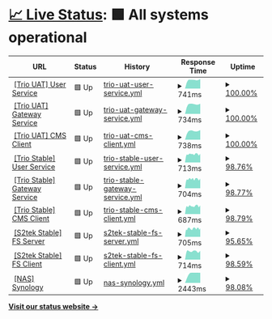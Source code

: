 # [📈 Live Status](https://nguyenvanthi.github.io/uptime): <!--live status--> **🟩 All systems operational**

<!--start: status pages-->
<!-- This summary is generated by Upptime (https://github.com/upptime/upptime) -->
<!-- Do not edit this manually, your changes will be overwritten -->
<!-- prettier-ignore -->
| URL | Status | History | Response Time | Uptime |
| --- | ------ | ------- | ------------- | ------ |
| <img alt="" src="https://icons.duckduckgo.com/ip3/user.uat.s2tek.net.ico" height="13"> [[Trio UAT] User Service](https://user.uat.s2tek.net/health) | 🟩 Up | [trio-uat-user-service.yml](https://github.com/nguyenvanthi/uptime/commits/HEAD/history/trio-uat-user-service.yml) | <details><summary><img alt="Response time graph" src="./graphs/trio-uat-user-service/response-time-week.png" height="20"> 741ms</summary><br><a href="https://nguyenvanthi.github.io/uptime/history/trio-uat-user-service"><img alt="Response time 741" src="https://img.shields.io/endpoint?url=https%3A%2F%2Fraw.githubusercontent.com%2Fnguyenvanthi%2Fuptime%2FHEAD%2Fapi%2Ftrio-uat-user-service%2Fresponse-time.json"></a><br><a href="https://nguyenvanthi.github.io/uptime/history/trio-uat-user-service"><img alt="24-hour response time 642" src="https://img.shields.io/endpoint?url=https%3A%2F%2Fraw.githubusercontent.com%2Fnguyenvanthi%2Fuptime%2FHEAD%2Fapi%2Ftrio-uat-user-service%2Fresponse-time-day.json"></a><br><a href="https://nguyenvanthi.github.io/uptime/history/trio-uat-user-service"><img alt="7-day response time 741" src="https://img.shields.io/endpoint?url=https%3A%2F%2Fraw.githubusercontent.com%2Fnguyenvanthi%2Fuptime%2FHEAD%2Fapi%2Ftrio-uat-user-service%2Fresponse-time-week.json"></a><br><a href="https://nguyenvanthi.github.io/uptime/history/trio-uat-user-service"><img alt="30-day response time 741" src="https://img.shields.io/endpoint?url=https%3A%2F%2Fraw.githubusercontent.com%2Fnguyenvanthi%2Fuptime%2FHEAD%2Fapi%2Ftrio-uat-user-service%2Fresponse-time-month.json"></a><br><a href="https://nguyenvanthi.github.io/uptime/history/trio-uat-user-service"><img alt="1-year response time 741" src="https://img.shields.io/endpoint?url=https%3A%2F%2Fraw.githubusercontent.com%2Fnguyenvanthi%2Fuptime%2FHEAD%2Fapi%2Ftrio-uat-user-service%2Fresponse-time-year.json"></a></details> | <details><summary><a href="https://nguyenvanthi.github.io/uptime/history/trio-uat-user-service">100.00%</a></summary><a href="https://nguyenvanthi.github.io/uptime/history/trio-uat-user-service"><img alt="All-time uptime 100.00%" src="https://img.shields.io/endpoint?url=https%3A%2F%2Fraw.githubusercontent.com%2Fnguyenvanthi%2Fuptime%2FHEAD%2Fapi%2Ftrio-uat-user-service%2Fuptime.json"></a><br><a href="https://nguyenvanthi.github.io/uptime/history/trio-uat-user-service"><img alt="24-hour uptime 100.00%" src="https://img.shields.io/endpoint?url=https%3A%2F%2Fraw.githubusercontent.com%2Fnguyenvanthi%2Fuptime%2FHEAD%2Fapi%2Ftrio-uat-user-service%2Fuptime-day.json"></a><br><a href="https://nguyenvanthi.github.io/uptime/history/trio-uat-user-service"><img alt="7-day uptime 100.00%" src="https://img.shields.io/endpoint?url=https%3A%2F%2Fraw.githubusercontent.com%2Fnguyenvanthi%2Fuptime%2FHEAD%2Fapi%2Ftrio-uat-user-service%2Fuptime-week.json"></a><br><a href="https://nguyenvanthi.github.io/uptime/history/trio-uat-user-service"><img alt="30-day uptime 100.00%" src="https://img.shields.io/endpoint?url=https%3A%2F%2Fraw.githubusercontent.com%2Fnguyenvanthi%2Fuptime%2FHEAD%2Fapi%2Ftrio-uat-user-service%2Fuptime-month.json"></a><br><a href="https://nguyenvanthi.github.io/uptime/history/trio-uat-user-service"><img alt="1-year uptime 100.00%" src="https://img.shields.io/endpoint?url=https%3A%2F%2Fraw.githubusercontent.com%2Fnguyenvanthi%2Fuptime%2FHEAD%2Fapi%2Ftrio-uat-user-service%2Fuptime-year.json"></a></details>
| <img alt="" src="https://icons.duckduckgo.com/ip3/gateway.uat.s2tek.net.ico" height="13"> [[Trio UAT] Gateway Service](https://gateway.uat.s2tek.net/health) | 🟩 Up | [trio-uat-gateway-service.yml](https://github.com/nguyenvanthi/uptime/commits/HEAD/history/trio-uat-gateway-service.yml) | <details><summary><img alt="Response time graph" src="./graphs/trio-uat-gateway-service/response-time-week.png" height="20"> 734ms</summary><br><a href="https://nguyenvanthi.github.io/uptime/history/trio-uat-gateway-service"><img alt="Response time 734" src="https://img.shields.io/endpoint?url=https%3A%2F%2Fraw.githubusercontent.com%2Fnguyenvanthi%2Fuptime%2FHEAD%2Fapi%2Ftrio-uat-gateway-service%2Fresponse-time.json"></a><br><a href="https://nguyenvanthi.github.io/uptime/history/trio-uat-gateway-service"><img alt="24-hour response time 623" src="https://img.shields.io/endpoint?url=https%3A%2F%2Fraw.githubusercontent.com%2Fnguyenvanthi%2Fuptime%2FHEAD%2Fapi%2Ftrio-uat-gateway-service%2Fresponse-time-day.json"></a><br><a href="https://nguyenvanthi.github.io/uptime/history/trio-uat-gateway-service"><img alt="7-day response time 734" src="https://img.shields.io/endpoint?url=https%3A%2F%2Fraw.githubusercontent.com%2Fnguyenvanthi%2Fuptime%2FHEAD%2Fapi%2Ftrio-uat-gateway-service%2Fresponse-time-week.json"></a><br><a href="https://nguyenvanthi.github.io/uptime/history/trio-uat-gateway-service"><img alt="30-day response time 734" src="https://img.shields.io/endpoint?url=https%3A%2F%2Fraw.githubusercontent.com%2Fnguyenvanthi%2Fuptime%2FHEAD%2Fapi%2Ftrio-uat-gateway-service%2Fresponse-time-month.json"></a><br><a href="https://nguyenvanthi.github.io/uptime/history/trio-uat-gateway-service"><img alt="1-year response time 734" src="https://img.shields.io/endpoint?url=https%3A%2F%2Fraw.githubusercontent.com%2Fnguyenvanthi%2Fuptime%2FHEAD%2Fapi%2Ftrio-uat-gateway-service%2Fresponse-time-year.json"></a></details> | <details><summary><a href="https://nguyenvanthi.github.io/uptime/history/trio-uat-gateway-service">100.00%</a></summary><a href="https://nguyenvanthi.github.io/uptime/history/trio-uat-gateway-service"><img alt="All-time uptime 100.00%" src="https://img.shields.io/endpoint?url=https%3A%2F%2Fraw.githubusercontent.com%2Fnguyenvanthi%2Fuptime%2FHEAD%2Fapi%2Ftrio-uat-gateway-service%2Fuptime.json"></a><br><a href="https://nguyenvanthi.github.io/uptime/history/trio-uat-gateway-service"><img alt="24-hour uptime 100.00%" src="https://img.shields.io/endpoint?url=https%3A%2F%2Fraw.githubusercontent.com%2Fnguyenvanthi%2Fuptime%2FHEAD%2Fapi%2Ftrio-uat-gateway-service%2Fuptime-day.json"></a><br><a href="https://nguyenvanthi.github.io/uptime/history/trio-uat-gateway-service"><img alt="7-day uptime 100.00%" src="https://img.shields.io/endpoint?url=https%3A%2F%2Fraw.githubusercontent.com%2Fnguyenvanthi%2Fuptime%2FHEAD%2Fapi%2Ftrio-uat-gateway-service%2Fuptime-week.json"></a><br><a href="https://nguyenvanthi.github.io/uptime/history/trio-uat-gateway-service"><img alt="30-day uptime 100.00%" src="https://img.shields.io/endpoint?url=https%3A%2F%2Fraw.githubusercontent.com%2Fnguyenvanthi%2Fuptime%2FHEAD%2Fapi%2Ftrio-uat-gateway-service%2Fuptime-month.json"></a><br><a href="https://nguyenvanthi.github.io/uptime/history/trio-uat-gateway-service"><img alt="1-year uptime 100.00%" src="https://img.shields.io/endpoint?url=https%3A%2F%2Fraw.githubusercontent.com%2Fnguyenvanthi%2Fuptime%2FHEAD%2Fapi%2Ftrio-uat-gateway-service%2Fuptime-year.json"></a></details>
| <img alt="" src="https://icons.duckduckgo.com/ip3/cms.uat.s2tek.net.ico" height="13"> [[Trio UAT] CMS Client](https://cms.uat.s2tek.net/) | 🟩 Up | [trio-uat-cms-client.yml](https://github.com/nguyenvanthi/uptime/commits/HEAD/history/trio-uat-cms-client.yml) | <details><summary><img alt="Response time graph" src="./graphs/trio-uat-cms-client/response-time-week.png" height="20"> 738ms</summary><br><a href="https://nguyenvanthi.github.io/uptime/history/trio-uat-cms-client"><img alt="Response time 738" src="https://img.shields.io/endpoint?url=https%3A%2F%2Fraw.githubusercontent.com%2Fnguyenvanthi%2Fuptime%2FHEAD%2Fapi%2Ftrio-uat-cms-client%2Fresponse-time.json"></a><br><a href="https://nguyenvanthi.github.io/uptime/history/trio-uat-cms-client"><img alt="24-hour response time 612" src="https://img.shields.io/endpoint?url=https%3A%2F%2Fraw.githubusercontent.com%2Fnguyenvanthi%2Fuptime%2FHEAD%2Fapi%2Ftrio-uat-cms-client%2Fresponse-time-day.json"></a><br><a href="https://nguyenvanthi.github.io/uptime/history/trio-uat-cms-client"><img alt="7-day response time 738" src="https://img.shields.io/endpoint?url=https%3A%2F%2Fraw.githubusercontent.com%2Fnguyenvanthi%2Fuptime%2FHEAD%2Fapi%2Ftrio-uat-cms-client%2Fresponse-time-week.json"></a><br><a href="https://nguyenvanthi.github.io/uptime/history/trio-uat-cms-client"><img alt="30-day response time 738" src="https://img.shields.io/endpoint?url=https%3A%2F%2Fraw.githubusercontent.com%2Fnguyenvanthi%2Fuptime%2FHEAD%2Fapi%2Ftrio-uat-cms-client%2Fresponse-time-month.json"></a><br><a href="https://nguyenvanthi.github.io/uptime/history/trio-uat-cms-client"><img alt="1-year response time 738" src="https://img.shields.io/endpoint?url=https%3A%2F%2Fraw.githubusercontent.com%2Fnguyenvanthi%2Fuptime%2FHEAD%2Fapi%2Ftrio-uat-cms-client%2Fresponse-time-year.json"></a></details> | <details><summary><a href="https://nguyenvanthi.github.io/uptime/history/trio-uat-cms-client">100.00%</a></summary><a href="https://nguyenvanthi.github.io/uptime/history/trio-uat-cms-client"><img alt="All-time uptime 100.00%" src="https://img.shields.io/endpoint?url=https%3A%2F%2Fraw.githubusercontent.com%2Fnguyenvanthi%2Fuptime%2FHEAD%2Fapi%2Ftrio-uat-cms-client%2Fuptime.json"></a><br><a href="https://nguyenvanthi.github.io/uptime/history/trio-uat-cms-client"><img alt="24-hour uptime 100.00%" src="https://img.shields.io/endpoint?url=https%3A%2F%2Fraw.githubusercontent.com%2Fnguyenvanthi%2Fuptime%2FHEAD%2Fapi%2Ftrio-uat-cms-client%2Fuptime-day.json"></a><br><a href="https://nguyenvanthi.github.io/uptime/history/trio-uat-cms-client"><img alt="7-day uptime 100.00%" src="https://img.shields.io/endpoint?url=https%3A%2F%2Fraw.githubusercontent.com%2Fnguyenvanthi%2Fuptime%2FHEAD%2Fapi%2Ftrio-uat-cms-client%2Fuptime-week.json"></a><br><a href="https://nguyenvanthi.github.io/uptime/history/trio-uat-cms-client"><img alt="30-day uptime 100.00%" src="https://img.shields.io/endpoint?url=https%3A%2F%2Fraw.githubusercontent.com%2Fnguyenvanthi%2Fuptime%2FHEAD%2Fapi%2Ftrio-uat-cms-client%2Fuptime-month.json"></a><br><a href="https://nguyenvanthi.github.io/uptime/history/trio-uat-cms-client"><img alt="1-year uptime 100.00%" src="https://img.shields.io/endpoint?url=https%3A%2F%2Fraw.githubusercontent.com%2Fnguyenvanthi%2Fuptime%2FHEAD%2Fapi%2Ftrio-uat-cms-client%2Fuptime-year.json"></a></details>
| <img alt="" src="https://icons.duckduckgo.com/ip3/user-service.trio.s2tek.net.ico" height="13"> [[Trio Stable] User Service](https://user-service.trio.s2tek.net/health) | 🟩 Up | [trio-stable-user-service.yml](https://github.com/nguyenvanthi/uptime/commits/HEAD/history/trio-stable-user-service.yml) | <details><summary><img alt="Response time graph" src="./graphs/trio-stable-user-service/response-time-week.png" height="20"> 713ms</summary><br><a href="https://nguyenvanthi.github.io/uptime/history/trio-stable-user-service"><img alt="Response time 713" src="https://img.shields.io/endpoint?url=https%3A%2F%2Fraw.githubusercontent.com%2Fnguyenvanthi%2Fuptime%2FHEAD%2Fapi%2Ftrio-stable-user-service%2Fresponse-time.json"></a><br><a href="https://nguyenvanthi.github.io/uptime/history/trio-stable-user-service"><img alt="24-hour response time 644" src="https://img.shields.io/endpoint?url=https%3A%2F%2Fraw.githubusercontent.com%2Fnguyenvanthi%2Fuptime%2FHEAD%2Fapi%2Ftrio-stable-user-service%2Fresponse-time-day.json"></a><br><a href="https://nguyenvanthi.github.io/uptime/history/trio-stable-user-service"><img alt="7-day response time 713" src="https://img.shields.io/endpoint?url=https%3A%2F%2Fraw.githubusercontent.com%2Fnguyenvanthi%2Fuptime%2FHEAD%2Fapi%2Ftrio-stable-user-service%2Fresponse-time-week.json"></a><br><a href="https://nguyenvanthi.github.io/uptime/history/trio-stable-user-service"><img alt="30-day response time 713" src="https://img.shields.io/endpoint?url=https%3A%2F%2Fraw.githubusercontent.com%2Fnguyenvanthi%2Fuptime%2FHEAD%2Fapi%2Ftrio-stable-user-service%2Fresponse-time-month.json"></a><br><a href="https://nguyenvanthi.github.io/uptime/history/trio-stable-user-service"><img alt="1-year response time 713" src="https://img.shields.io/endpoint?url=https%3A%2F%2Fraw.githubusercontent.com%2Fnguyenvanthi%2Fuptime%2FHEAD%2Fapi%2Ftrio-stable-user-service%2Fresponse-time-year.json"></a></details> | <details><summary><a href="https://nguyenvanthi.github.io/uptime/history/trio-stable-user-service">98.76%</a></summary><a href="https://nguyenvanthi.github.io/uptime/history/trio-stable-user-service"><img alt="All-time uptime 98.76%" src="https://img.shields.io/endpoint?url=https%3A%2F%2Fraw.githubusercontent.com%2Fnguyenvanthi%2Fuptime%2FHEAD%2Fapi%2Ftrio-stable-user-service%2Fuptime.json"></a><br><a href="https://nguyenvanthi.github.io/uptime/history/trio-stable-user-service"><img alt="24-hour uptime 100.00%" src="https://img.shields.io/endpoint?url=https%3A%2F%2Fraw.githubusercontent.com%2Fnguyenvanthi%2Fuptime%2FHEAD%2Fapi%2Ftrio-stable-user-service%2Fuptime-day.json"></a><br><a href="https://nguyenvanthi.github.io/uptime/history/trio-stable-user-service"><img alt="7-day uptime 98.76%" src="https://img.shields.io/endpoint?url=https%3A%2F%2Fraw.githubusercontent.com%2Fnguyenvanthi%2Fuptime%2FHEAD%2Fapi%2Ftrio-stable-user-service%2Fuptime-week.json"></a><br><a href="https://nguyenvanthi.github.io/uptime/history/trio-stable-user-service"><img alt="30-day uptime 98.76%" src="https://img.shields.io/endpoint?url=https%3A%2F%2Fraw.githubusercontent.com%2Fnguyenvanthi%2Fuptime%2FHEAD%2Fapi%2Ftrio-stable-user-service%2Fuptime-month.json"></a><br><a href="https://nguyenvanthi.github.io/uptime/history/trio-stable-user-service"><img alt="1-year uptime 98.76%" src="https://img.shields.io/endpoint?url=https%3A%2F%2Fraw.githubusercontent.com%2Fnguyenvanthi%2Fuptime%2FHEAD%2Fapi%2Ftrio-stable-user-service%2Fuptime-year.json"></a></details>
| <img alt="" src="https://icons.duckduckgo.com/ip3/gateway-service.trio.s2tek.net.ico" height="13"> [[Trio Stable] Gateway Service](https://gateway-service.trio.s2tek.net/health) | 🟩 Up | [trio-stable-gateway-service.yml](https://github.com/nguyenvanthi/uptime/commits/HEAD/history/trio-stable-gateway-service.yml) | <details><summary><img alt="Response time graph" src="./graphs/trio-stable-gateway-service/response-time-week.png" height="20"> 704ms</summary><br><a href="https://nguyenvanthi.github.io/uptime/history/trio-stable-gateway-service"><img alt="Response time 704" src="https://img.shields.io/endpoint?url=https%3A%2F%2Fraw.githubusercontent.com%2Fnguyenvanthi%2Fuptime%2FHEAD%2Fapi%2Ftrio-stable-gateway-service%2Fresponse-time.json"></a><br><a href="https://nguyenvanthi.github.io/uptime/history/trio-stable-gateway-service"><img alt="24-hour response time 595" src="https://img.shields.io/endpoint?url=https%3A%2F%2Fraw.githubusercontent.com%2Fnguyenvanthi%2Fuptime%2FHEAD%2Fapi%2Ftrio-stable-gateway-service%2Fresponse-time-day.json"></a><br><a href="https://nguyenvanthi.github.io/uptime/history/trio-stable-gateway-service"><img alt="7-day response time 704" src="https://img.shields.io/endpoint?url=https%3A%2F%2Fraw.githubusercontent.com%2Fnguyenvanthi%2Fuptime%2FHEAD%2Fapi%2Ftrio-stable-gateway-service%2Fresponse-time-week.json"></a><br><a href="https://nguyenvanthi.github.io/uptime/history/trio-stable-gateway-service"><img alt="30-day response time 704" src="https://img.shields.io/endpoint?url=https%3A%2F%2Fraw.githubusercontent.com%2Fnguyenvanthi%2Fuptime%2FHEAD%2Fapi%2Ftrio-stable-gateway-service%2Fresponse-time-month.json"></a><br><a href="https://nguyenvanthi.github.io/uptime/history/trio-stable-gateway-service"><img alt="1-year response time 704" src="https://img.shields.io/endpoint?url=https%3A%2F%2Fraw.githubusercontent.com%2Fnguyenvanthi%2Fuptime%2FHEAD%2Fapi%2Ftrio-stable-gateway-service%2Fresponse-time-year.json"></a></details> | <details><summary><a href="https://nguyenvanthi.github.io/uptime/history/trio-stable-gateway-service">98.77%</a></summary><a href="https://nguyenvanthi.github.io/uptime/history/trio-stable-gateway-service"><img alt="All-time uptime 98.77%" src="https://img.shields.io/endpoint?url=https%3A%2F%2Fraw.githubusercontent.com%2Fnguyenvanthi%2Fuptime%2FHEAD%2Fapi%2Ftrio-stable-gateway-service%2Fuptime.json"></a><br><a href="https://nguyenvanthi.github.io/uptime/history/trio-stable-gateway-service"><img alt="24-hour uptime 100.00%" src="https://img.shields.io/endpoint?url=https%3A%2F%2Fraw.githubusercontent.com%2Fnguyenvanthi%2Fuptime%2FHEAD%2Fapi%2Ftrio-stable-gateway-service%2Fuptime-day.json"></a><br><a href="https://nguyenvanthi.github.io/uptime/history/trio-stable-gateway-service"><img alt="7-day uptime 98.77%" src="https://img.shields.io/endpoint?url=https%3A%2F%2Fraw.githubusercontent.com%2Fnguyenvanthi%2Fuptime%2FHEAD%2Fapi%2Ftrio-stable-gateway-service%2Fuptime-week.json"></a><br><a href="https://nguyenvanthi.github.io/uptime/history/trio-stable-gateway-service"><img alt="30-day uptime 98.77%" src="https://img.shields.io/endpoint?url=https%3A%2F%2Fraw.githubusercontent.com%2Fnguyenvanthi%2Fuptime%2FHEAD%2Fapi%2Ftrio-stable-gateway-service%2Fuptime-month.json"></a><br><a href="https://nguyenvanthi.github.io/uptime/history/trio-stable-gateway-service"><img alt="1-year uptime 98.77%" src="https://img.shields.io/endpoint?url=https%3A%2F%2Fraw.githubusercontent.com%2Fnguyenvanthi%2Fuptime%2FHEAD%2Fapi%2Ftrio-stable-gateway-service%2Fuptime-year.json"></a></details>
| <img alt="" src="https://icons.duckduckgo.com/ip3/cms-client.trio.s2tek.net.ico" height="13"> [[Trio Stable] CMS Client](https://cms-client.trio.s2tek.net/) | 🟩 Up | [trio-stable-cms-client.yml](https://github.com/nguyenvanthi/uptime/commits/HEAD/history/trio-stable-cms-client.yml) | <details><summary><img alt="Response time graph" src="./graphs/trio-stable-cms-client/response-time-week.png" height="20"> 687ms</summary><br><a href="https://nguyenvanthi.github.io/uptime/history/trio-stable-cms-client"><img alt="Response time 687" src="https://img.shields.io/endpoint?url=https%3A%2F%2Fraw.githubusercontent.com%2Fnguyenvanthi%2Fuptime%2FHEAD%2Fapi%2Ftrio-stable-cms-client%2Fresponse-time.json"></a><br><a href="https://nguyenvanthi.github.io/uptime/history/trio-stable-cms-client"><img alt="24-hour response time 592" src="https://img.shields.io/endpoint?url=https%3A%2F%2Fraw.githubusercontent.com%2Fnguyenvanthi%2Fuptime%2FHEAD%2Fapi%2Ftrio-stable-cms-client%2Fresponse-time-day.json"></a><br><a href="https://nguyenvanthi.github.io/uptime/history/trio-stable-cms-client"><img alt="7-day response time 687" src="https://img.shields.io/endpoint?url=https%3A%2F%2Fraw.githubusercontent.com%2Fnguyenvanthi%2Fuptime%2FHEAD%2Fapi%2Ftrio-stable-cms-client%2Fresponse-time-week.json"></a><br><a href="https://nguyenvanthi.github.io/uptime/history/trio-stable-cms-client"><img alt="30-day response time 687" src="https://img.shields.io/endpoint?url=https%3A%2F%2Fraw.githubusercontent.com%2Fnguyenvanthi%2Fuptime%2FHEAD%2Fapi%2Ftrio-stable-cms-client%2Fresponse-time-month.json"></a><br><a href="https://nguyenvanthi.github.io/uptime/history/trio-stable-cms-client"><img alt="1-year response time 687" src="https://img.shields.io/endpoint?url=https%3A%2F%2Fraw.githubusercontent.com%2Fnguyenvanthi%2Fuptime%2FHEAD%2Fapi%2Ftrio-stable-cms-client%2Fresponse-time-year.json"></a></details> | <details><summary><a href="https://nguyenvanthi.github.io/uptime/history/trio-stable-cms-client">98.79%</a></summary><a href="https://nguyenvanthi.github.io/uptime/history/trio-stable-cms-client"><img alt="All-time uptime 98.79%" src="https://img.shields.io/endpoint?url=https%3A%2F%2Fraw.githubusercontent.com%2Fnguyenvanthi%2Fuptime%2FHEAD%2Fapi%2Ftrio-stable-cms-client%2Fuptime.json"></a><br><a href="https://nguyenvanthi.github.io/uptime/history/trio-stable-cms-client"><img alt="24-hour uptime 100.00%" src="https://img.shields.io/endpoint?url=https%3A%2F%2Fraw.githubusercontent.com%2Fnguyenvanthi%2Fuptime%2FHEAD%2Fapi%2Ftrio-stable-cms-client%2Fuptime-day.json"></a><br><a href="https://nguyenvanthi.github.io/uptime/history/trio-stable-cms-client"><img alt="7-day uptime 98.79%" src="https://img.shields.io/endpoint?url=https%3A%2F%2Fraw.githubusercontent.com%2Fnguyenvanthi%2Fuptime%2FHEAD%2Fapi%2Ftrio-stable-cms-client%2Fuptime-week.json"></a><br><a href="https://nguyenvanthi.github.io/uptime/history/trio-stable-cms-client"><img alt="30-day uptime 98.79%" src="https://img.shields.io/endpoint?url=https%3A%2F%2Fraw.githubusercontent.com%2Fnguyenvanthi%2Fuptime%2FHEAD%2Fapi%2Ftrio-stable-cms-client%2Fuptime-month.json"></a><br><a href="https://nguyenvanthi.github.io/uptime/history/trio-stable-cms-client"><img alt="1-year uptime 98.79%" src="https://img.shields.io/endpoint?url=https%3A%2F%2Fraw.githubusercontent.com%2Fnguyenvanthi%2Fuptime%2FHEAD%2Fapi%2Ftrio-stable-cms-client%2Fuptime-year.json"></a></details>
| <img alt="" src="https://icons.duckduckgo.com/ip3/fishing-card-server.s2tek.net.ico" height="13"> [[S2tek Stable] FS Server](https://fishing-card-server.s2tek.net/health) | 🟩 Up | [s2tek-stable-fs-server.yml](https://github.com/nguyenvanthi/uptime/commits/HEAD/history/s2tek-stable-fs-server.yml) | <details><summary><img alt="Response time graph" src="./graphs/s2tek-stable-fs-server/response-time-week.png" height="20"> 705ms</summary><br><a href="https://nguyenvanthi.github.io/uptime/history/s2tek-stable-fs-server"><img alt="Response time 705" src="https://img.shields.io/endpoint?url=https%3A%2F%2Fraw.githubusercontent.com%2Fnguyenvanthi%2Fuptime%2FHEAD%2Fapi%2Fs2tek-stable-fs-server%2Fresponse-time.json"></a><br><a href="https://nguyenvanthi.github.io/uptime/history/s2tek-stable-fs-server"><img alt="24-hour response time 589" src="https://img.shields.io/endpoint?url=https%3A%2F%2Fraw.githubusercontent.com%2Fnguyenvanthi%2Fuptime%2FHEAD%2Fapi%2Fs2tek-stable-fs-server%2Fresponse-time-day.json"></a><br><a href="https://nguyenvanthi.github.io/uptime/history/s2tek-stable-fs-server"><img alt="7-day response time 705" src="https://img.shields.io/endpoint?url=https%3A%2F%2Fraw.githubusercontent.com%2Fnguyenvanthi%2Fuptime%2FHEAD%2Fapi%2Fs2tek-stable-fs-server%2Fresponse-time-week.json"></a><br><a href="https://nguyenvanthi.github.io/uptime/history/s2tek-stable-fs-server"><img alt="30-day response time 705" src="https://img.shields.io/endpoint?url=https%3A%2F%2Fraw.githubusercontent.com%2Fnguyenvanthi%2Fuptime%2FHEAD%2Fapi%2Fs2tek-stable-fs-server%2Fresponse-time-month.json"></a><br><a href="https://nguyenvanthi.github.io/uptime/history/s2tek-stable-fs-server"><img alt="1-year response time 705" src="https://img.shields.io/endpoint?url=https%3A%2F%2Fraw.githubusercontent.com%2Fnguyenvanthi%2Fuptime%2FHEAD%2Fapi%2Fs2tek-stable-fs-server%2Fresponse-time-year.json"></a></details> | <details><summary><a href="https://nguyenvanthi.github.io/uptime/history/s2tek-stable-fs-server">95.65%</a></summary><a href="https://nguyenvanthi.github.io/uptime/history/s2tek-stable-fs-server"><img alt="All-time uptime 95.65%" src="https://img.shields.io/endpoint?url=https%3A%2F%2Fraw.githubusercontent.com%2Fnguyenvanthi%2Fuptime%2FHEAD%2Fapi%2Fs2tek-stable-fs-server%2Fuptime.json"></a><br><a href="https://nguyenvanthi.github.io/uptime/history/s2tek-stable-fs-server"><img alt="24-hour uptime 100.00%" src="https://img.shields.io/endpoint?url=https%3A%2F%2Fraw.githubusercontent.com%2Fnguyenvanthi%2Fuptime%2FHEAD%2Fapi%2Fs2tek-stable-fs-server%2Fuptime-day.json"></a><br><a href="https://nguyenvanthi.github.io/uptime/history/s2tek-stable-fs-server"><img alt="7-day uptime 95.65%" src="https://img.shields.io/endpoint?url=https%3A%2F%2Fraw.githubusercontent.com%2Fnguyenvanthi%2Fuptime%2FHEAD%2Fapi%2Fs2tek-stable-fs-server%2Fuptime-week.json"></a><br><a href="https://nguyenvanthi.github.io/uptime/history/s2tek-stable-fs-server"><img alt="30-day uptime 95.65%" src="https://img.shields.io/endpoint?url=https%3A%2F%2Fraw.githubusercontent.com%2Fnguyenvanthi%2Fuptime%2FHEAD%2Fapi%2Fs2tek-stable-fs-server%2Fuptime-month.json"></a><br><a href="https://nguyenvanthi.github.io/uptime/history/s2tek-stable-fs-server"><img alt="1-year uptime 95.65%" src="https://img.shields.io/endpoint?url=https%3A%2F%2Fraw.githubusercontent.com%2Fnguyenvanthi%2Fuptime%2FHEAD%2Fapi%2Fs2tek-stable-fs-server%2Fuptime-year.json"></a></details>
| <img alt="" src="https://icons.duckduckgo.com/ip3/fishing-card-client.s2tek.net.ico" height="13"> [[S2tek Stable] FS Client](https://fishing-card-client.s2tek.net) | 🟩 Up | [s2tek-stable-fs-client.yml](https://github.com/nguyenvanthi/uptime/commits/HEAD/history/s2tek-stable-fs-client.yml) | <details><summary><img alt="Response time graph" src="./graphs/s2tek-stable-fs-client/response-time-week.png" height="20"> 714ms</summary><br><a href="https://nguyenvanthi.github.io/uptime/history/s2tek-stable-fs-client"><img alt="Response time 714" src="https://img.shields.io/endpoint?url=https%3A%2F%2Fraw.githubusercontent.com%2Fnguyenvanthi%2Fuptime%2FHEAD%2Fapi%2Fs2tek-stable-fs-client%2Fresponse-time.json"></a><br><a href="https://nguyenvanthi.github.io/uptime/history/s2tek-stable-fs-client"><img alt="24-hour response time 592" src="https://img.shields.io/endpoint?url=https%3A%2F%2Fraw.githubusercontent.com%2Fnguyenvanthi%2Fuptime%2FHEAD%2Fapi%2Fs2tek-stable-fs-client%2Fresponse-time-day.json"></a><br><a href="https://nguyenvanthi.github.io/uptime/history/s2tek-stable-fs-client"><img alt="7-day response time 714" src="https://img.shields.io/endpoint?url=https%3A%2F%2Fraw.githubusercontent.com%2Fnguyenvanthi%2Fuptime%2FHEAD%2Fapi%2Fs2tek-stable-fs-client%2Fresponse-time-week.json"></a><br><a href="https://nguyenvanthi.github.io/uptime/history/s2tek-stable-fs-client"><img alt="30-day response time 714" src="https://img.shields.io/endpoint?url=https%3A%2F%2Fraw.githubusercontent.com%2Fnguyenvanthi%2Fuptime%2FHEAD%2Fapi%2Fs2tek-stable-fs-client%2Fresponse-time-month.json"></a><br><a href="https://nguyenvanthi.github.io/uptime/history/s2tek-stable-fs-client"><img alt="1-year response time 714" src="https://img.shields.io/endpoint?url=https%3A%2F%2Fraw.githubusercontent.com%2Fnguyenvanthi%2Fuptime%2FHEAD%2Fapi%2Fs2tek-stable-fs-client%2Fresponse-time-year.json"></a></details> | <details><summary><a href="https://nguyenvanthi.github.io/uptime/history/s2tek-stable-fs-client">98.59%</a></summary><a href="https://nguyenvanthi.github.io/uptime/history/s2tek-stable-fs-client"><img alt="All-time uptime 98.59%" src="https://img.shields.io/endpoint?url=https%3A%2F%2Fraw.githubusercontent.com%2Fnguyenvanthi%2Fuptime%2FHEAD%2Fapi%2Fs2tek-stable-fs-client%2Fuptime.json"></a><br><a href="https://nguyenvanthi.github.io/uptime/history/s2tek-stable-fs-client"><img alt="24-hour uptime 100.00%" src="https://img.shields.io/endpoint?url=https%3A%2F%2Fraw.githubusercontent.com%2Fnguyenvanthi%2Fuptime%2FHEAD%2Fapi%2Fs2tek-stable-fs-client%2Fuptime-day.json"></a><br><a href="https://nguyenvanthi.github.io/uptime/history/s2tek-stable-fs-client"><img alt="7-day uptime 98.59%" src="https://img.shields.io/endpoint?url=https%3A%2F%2Fraw.githubusercontent.com%2Fnguyenvanthi%2Fuptime%2FHEAD%2Fapi%2Fs2tek-stable-fs-client%2Fuptime-week.json"></a><br><a href="https://nguyenvanthi.github.io/uptime/history/s2tek-stable-fs-client"><img alt="30-day uptime 98.59%" src="https://img.shields.io/endpoint?url=https%3A%2F%2Fraw.githubusercontent.com%2Fnguyenvanthi%2Fuptime%2FHEAD%2Fapi%2Fs2tek-stable-fs-client%2Fuptime-month.json"></a><br><a href="https://nguyenvanthi.github.io/uptime/history/s2tek-stable-fs-client"><img alt="1-year uptime 98.59%" src="https://img.shields.io/endpoint?url=https%3A%2F%2Fraw.githubusercontent.com%2Fnguyenvanthi%2Fuptime%2FHEAD%2Fapi%2Fs2tek-stable-fs-client%2Fuptime-year.json"></a></details>
| <img alt="" src="https://icons.duckduckgo.com/ip3/nas.s2tek.net.ico" height="13"> [[NAS] Synology](https://nas.s2tek.net) | 🟩 Up | [nas-synology.yml](https://github.com/nguyenvanthi/uptime/commits/HEAD/history/nas-synology.yml) | <details><summary><img alt="Response time graph" src="./graphs/nas-synology/response-time-week.png" height="20"> 2443ms</summary><br><a href="https://nguyenvanthi.github.io/uptime/history/nas-synology"><img alt="Response time 2443" src="https://img.shields.io/endpoint?url=https%3A%2F%2Fraw.githubusercontent.com%2Fnguyenvanthi%2Fuptime%2FHEAD%2Fapi%2Fnas-synology%2Fresponse-time.json"></a><br><a href="https://nguyenvanthi.github.io/uptime/history/nas-synology"><img alt="24-hour response time 3899" src="https://img.shields.io/endpoint?url=https%3A%2F%2Fraw.githubusercontent.com%2Fnguyenvanthi%2Fuptime%2FHEAD%2Fapi%2Fnas-synology%2Fresponse-time-day.json"></a><br><a href="https://nguyenvanthi.github.io/uptime/history/nas-synology"><img alt="7-day response time 2443" src="https://img.shields.io/endpoint?url=https%3A%2F%2Fraw.githubusercontent.com%2Fnguyenvanthi%2Fuptime%2FHEAD%2Fapi%2Fnas-synology%2Fresponse-time-week.json"></a><br><a href="https://nguyenvanthi.github.io/uptime/history/nas-synology"><img alt="30-day response time 2443" src="https://img.shields.io/endpoint?url=https%3A%2F%2Fraw.githubusercontent.com%2Fnguyenvanthi%2Fuptime%2FHEAD%2Fapi%2Fnas-synology%2Fresponse-time-month.json"></a><br><a href="https://nguyenvanthi.github.io/uptime/history/nas-synology"><img alt="1-year response time 2443" src="https://img.shields.io/endpoint?url=https%3A%2F%2Fraw.githubusercontent.com%2Fnguyenvanthi%2Fuptime%2FHEAD%2Fapi%2Fnas-synology%2Fresponse-time-year.json"></a></details> | <details><summary><a href="https://nguyenvanthi.github.io/uptime/history/nas-synology">98.08%</a></summary><a href="https://nguyenvanthi.github.io/uptime/history/nas-synology"><img alt="All-time uptime 98.08%" src="https://img.shields.io/endpoint?url=https%3A%2F%2Fraw.githubusercontent.com%2Fnguyenvanthi%2Fuptime%2FHEAD%2Fapi%2Fnas-synology%2Fuptime.json"></a><br><a href="https://nguyenvanthi.github.io/uptime/history/nas-synology"><img alt="24-hour uptime 100.00%" src="https://img.shields.io/endpoint?url=https%3A%2F%2Fraw.githubusercontent.com%2Fnguyenvanthi%2Fuptime%2FHEAD%2Fapi%2Fnas-synology%2Fuptime-day.json"></a><br><a href="https://nguyenvanthi.github.io/uptime/history/nas-synology"><img alt="7-day uptime 98.08%" src="https://img.shields.io/endpoint?url=https%3A%2F%2Fraw.githubusercontent.com%2Fnguyenvanthi%2Fuptime%2FHEAD%2Fapi%2Fnas-synology%2Fuptime-week.json"></a><br><a href="https://nguyenvanthi.github.io/uptime/history/nas-synology"><img alt="30-day uptime 98.08%" src="https://img.shields.io/endpoint?url=https%3A%2F%2Fraw.githubusercontent.com%2Fnguyenvanthi%2Fuptime%2FHEAD%2Fapi%2Fnas-synology%2Fuptime-month.json"></a><br><a href="https://nguyenvanthi.github.io/uptime/history/nas-synology"><img alt="1-year uptime 98.08%" src="https://img.shields.io/endpoint?url=https%3A%2F%2Fraw.githubusercontent.com%2Fnguyenvanthi%2Fuptime%2FHEAD%2Fapi%2Fnas-synology%2Fuptime-year.json"></a></details>

<!--end: status pages-->

[**Visit our status website →**](https://nguyenvanthi.github.io/uptime)
